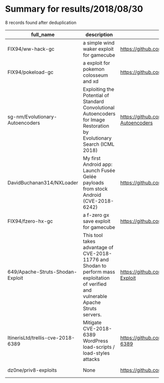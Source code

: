
# Summary for results/2018/08/30
    
8 records found after deduplication

| full_name | description | html_url | matched_list | matched_count | pushed_at | size | stargazers_count | language | forks_count | vul_ids |
|-----------------------------------|---------------------------------------------------------------------------------------------------------------------------------------|------------------------------------------------------|----------------|-----------------|---------------------------|--------|--------------------|------------|---------------|--------------------|
| FIX94/ww-hack-gc | a simple wind waker exploit for gamecube | https://github.com/FIX94/ww-hack-gc | ['exploit'] | 1 | 2018-08-30 00:36:59+00:00 | 128 | 19 | C | 7 | [] |
| FIX94/pokeload-gc | a exploit for pokemon colosseum and xd | https://github.com/FIX94/pokeload-gc | ['exploit'] | 1 | 2018-08-30 00:46:17+00:00 | 1888 | 12 | C | 4 | [] |
| sg-nm/Evolutionary-Autoencoders | Exploiting the Potential of Standard Convolutional Autoencoders for Image Restoration by Evolutionary Search (ICML 2018) | https://github.com/sg-nm/Evolutionary-Autoencoders | ['exploit'] | 1 | 2018-08-30 11:48:32+00:00 | 29003 | 64 | Python | 20 | [] |
| DavidBuchanan314/NXLoader | My first Android app: Launch Fusée Gelée payloads from stock Android (CVE-2018-6242) | https://github.com/DavidBuchanan314/NXLoader | ['exploit'] | 1 | 2018-08-30 05:37:03+00:00 | 310 | 424 | Java | 53 | ['CVE-2018-6242'] |
| FIX94/fzero-hx-gc | a f-zero gx save exploit for gamecube | https://github.com/FIX94/fzero-hx-gc | ['exploit'] | 1 | 2018-08-30 00:51:54+00:00 | 318 | 8 | C | 3 | [] |
| 649/Apache-Struts-Shodan-Exploit | This tool takes advantage of CVE-2018-11776 and Shodan to perform mass exploitation of verified and vulnerable Apache Struts servers. | https://github.com/649/Apache-Struts-Shodan-Exploit | ['exploit'] | 1 | 2018-08-30 00:16:01+00:00 | 24 | 53 | Python | 18 | ['CVE-2018-11776'] |
| ItinerisLtd/trellis-cve-2018-6389 | Mitigate CVE-2018-6389 WordPress load-scripts / load-styles attacks | https://github.com/ItinerisLtd/trellis-cve-2018-6389 | ['cve-2'] | 1 | 2018-08-30 01:47:48+00:00 | 10 | 7 | nan | 0 | ['CVE-2018-6389'] |
| dz0ne/priv8-exploits | None | https://github.com/dz0ne/priv8-exploits | ['exploit'] | 1 | 2018-08-30 14:25:29+00:00 | 0 | 1 | | 0 | [] |
